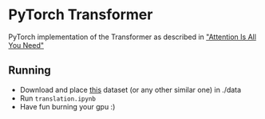 # PyTorch Transformer

PyTorch implementation of the Transformer as described in ["Attention Is All You Need"](https://arxiv.org/pdf/1706.03762.pdf)

## Running

- Download and place [this](https://www.kaggle.com/devicharith/language-translation-englishfrench) dataset (or any other similar one) in ./data
- Run ```translation.ipynb```
- Have fun burning your gpu :)